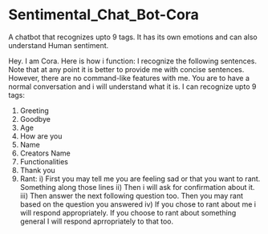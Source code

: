# Sentimental_Chat_Bot-Cora
A chatbot that recognizes upto 9 tags. It has its own emotions and can also understand Human sentiment.

Hey. I am Cora. Here is how i function:
I recognize the following sentences. Note that at any point it is better to provide me with concise sentences. However, there are no command-like 
features with me. You are to have a normal conversation and i will understand what it is. I can recognize upto 9 tags:
1) Greeting
2) Goodbye
3) Age
4) How are you
5) Name
6) Creators Name
7) Functionalities
8) Thank you
9) Rant:
	i) First you may tell me you are feeling sad or that you want to rant. Something along those lines
	ii) Then i will ask for confirmation about it.
	iii) Then answer the next following question too. Then you may rant based on the question you answered
	iv) If you chose to rant about me i will respond appropriately. If you choose to rant about something general I will respond aprropriately to that too.
